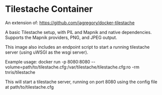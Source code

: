 # Tilestache Container

An extension of: https://github.com/jagregory/docker-tilestache

A basic Tilestache setup, with PIL and Mapnik and native dependencies. Supports
the Mapnik providers, PNG, and JPEG output.


This image also includes an endpoint script to start a running tilestache
server (using uWSGI as the wsgi server).

Example usage:
    docker run -p 8080:8080 --volume=path/to/tilestache.cfg:/var/tilestache/tilestache.cfg:ro -rm tnris/tilestache

This will start a tilestache server, running on port 8080 using the config file
at path/to/tilestache.cfg
